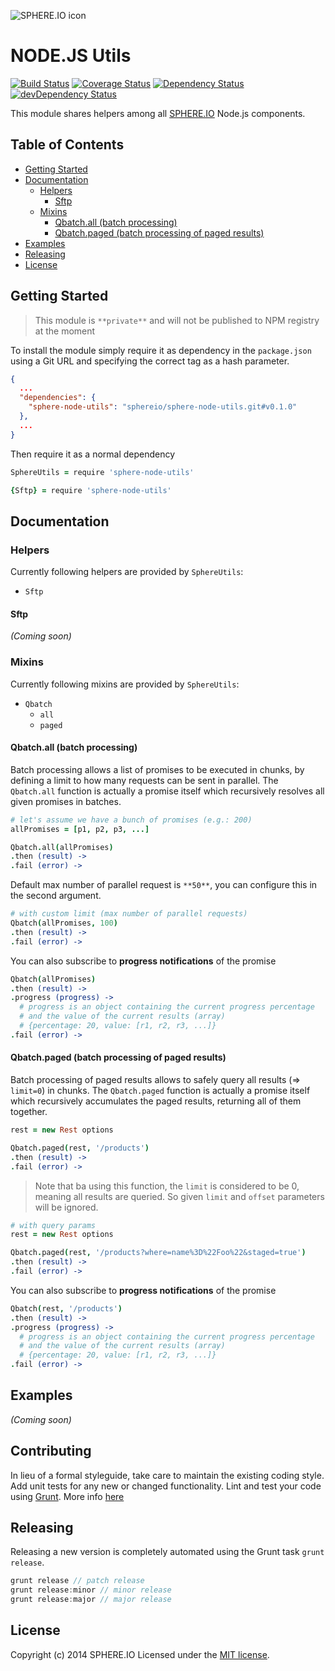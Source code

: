 ![SPHERE.IO icon](https://admin.sphere.io/assets/images/sphere_logo_rgb_long.png)

# NODE.JS Utils

[![Build Status](https://secure.travis-ci.org/sphereio/sphere-node-utils.png?branch=master)](http://travis-ci.org/sphereio/sphere-node-utils) [![Coverage Status](https://coveralls.io/repos/sphereio/sphere-node-utils/badge.png)](https://coveralls.io/r/sphereio/sphere-node-utils) [![Dependency Status](https://david-dm.org/sphereio/sphere-node-utils.png?theme=shields.io)](https://david-dm.org/sphereio/sphere-node-utils) [![devDependency Status](https://david-dm.org/sphereio/sphere-node-utils/dev-status.png?theme=shields.io)](https://david-dm.org/sphereio/sphere-node-utils#info=devDependencies)

This module shares helpers among all [SPHERE.IO](http://sphere.io/) Node.js components.

## Table of Contents
* [Getting Started](#getting-started)
* [Documentation](#documentation)
  * [Helpers](#helpers)
    * [Sftp](#sftp)
  * [Mixins](#mixins)
    * [Qbatch.all (batch processing)](#qbatchall-batch-processing)
    * [Qbatch.paged (batch processing of paged results)](#qbatchpaged-batch-processing-of-paged-results)
* [Examples](#examples)
* [Releasing](#releasing)
* [License](#license)


## Getting Started
> This module is `**private**` and will not be published to NPM registry at the moment

To install the module simply require it as dependency in the `package.json` using a Git URL and specifying the correct tag as a hash parameter.

```json
{
  ...
  "dependencies": {
    "sphere-node-utils": "sphereio/sphere-node-utils.git#v0.1.0"
  },
  ...
}
```

Then require it as a normal dependency

```coffeescript
SphereUtils = require 'sphere-node-utils'

{Sftp} = require 'sphere-node-utils'
```

## Documentation

### Helpers
Currently following helpers are provided by `SphereUtils`:

- `Sftp`

#### Sftp
_(Coming soon)_

### Mixins
Currently following mixins are provided by `SphereUtils`:

- `Qbatch`
  - `all`
  - `paged`

#### Qbatch.all (batch processing)
Batch processing allows a list of promises to be executed in chunks, by defining a limit to how many requests can be sent in parallel.
The `Qbatch.all` function is actually a promise itself which recursively resolves all given promises in batches.

```coffeescript
# let's assume we have a bunch of promises (e.g.: 200)
allPromises = [p1, p2, p3, ...]

Qbatch.all(allPromises)
.then (result) ->
.fail (error) ->
```

Default max number of parallel request is `**50**`, you can configure this in the second argument.

```coffeescript
# with custom limit (max number of parallel requests)
Qbatch(allPromises, 100)
.then (result) ->
.fail (error) ->
```

You can also subscribe to **progress notifications** of the promise

```coffeescript
Qbatch(allPromises)
.then (result) ->
.progress (progress) ->
  # progress is an object containing the current progress percentage
  # and the value of the current results (array)
  # {percentage: 20, value: [r1, r2, r3, ...]}
.fail (error) ->
```

#### Qbatch.paged (batch processing of paged results)
Batch processing of paged results allows to safely query all results (=> `limit=0`) in chunks.
The `Qbatch.paged` function is actually a promise itself which recursively accumulates the paged results, returning all of them together.

```coffeescript
rest = new Rest options

Qbatch.paged(rest, '/products')
.then (result) ->
.fail (error) ->
```

> Note that ba using this function, the `limit` is considered to be 0, meaning all results are queried. So given `limit` and `offset` parameters will be ignored.

```coffeescript
# with query params
rest = new Rest options

Qbatch.paged(rest, '/products?where=name%3D%22Foo%22&staged=true')
.then (result) ->
.fail (error) ->
```

You can also subscribe to **progress notifications** of the promise

```coffeescript
Qbatch(rest, '/products')
.then (result) ->
.progress (progress) ->
  # progress is an object containing the current progress percentage
  # and the value of the current results (array)
  # {percentage: 20, value: [r1, r2, r3, ...]}
.fail (error) ->
```

## Examples
_(Coming soon)_

## Contributing
In lieu of a formal styleguide, take care to maintain the existing coding style. Add unit tests for any new or changed functionality. Lint and test your code using [Grunt](http://gruntjs.com/).
More info [here](CONTRIBUTING.md)

## Releasing
Releasing a new version is completely automated using the Grunt task `grunt release`.

```javascript
grunt release // patch release
grunt release:minor // minor release
grunt release:major // major release
```

## License
Copyright (c) 2014 SPHERE.IO
Licensed under the [MIT license](LICENSE-MIT).
